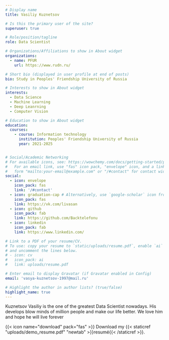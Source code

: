 ```yaml
---
# Display name
title: Vasiliy Kuznetsov

# Is this the primary user of the site?
superuser: true

# Role/position/tagline
role: Data Scientist

# Organizations/Affiliations to show in About widget
organizations:
  - name: PFUR
    url: https://www.rudn.ru/

# Short bio (displayed in user profile at end of posts)
bio: Study in Peoples' Friendship University of Russia

# Interests to show in About widget
interests:
  - Data Science
  - Machine Learning
  - Deep Leanrning
  - Computer Vision

# Education to show in About widget
education:
  courses:
    - course: Information technology
      institution: Peoples' Friendship University of Russia
      year: 2021-2025


# Social/Academic Networking
# For available icons, see: https://wowchemy.com/docs/getting-started/page-builder/#icons
#   For an email link, use "fas" icon pack, "envelope" icon, and a link in the
#   form "mailto:your-email@example.com" or "/#contact" for contact widget.
social:
  - icon: envelope
    icon_pack: fas
    link: '/#contact'
  - icon: graduation-cap # Alternatively, use `google-scholar` icon from `ai` icon pack
    icon_pack: fas
    link: https://vk.com/livasan
  - icon: github
    icon_pack: fab
    link: https://github.com/Backtelefonu
  - icon: linkedin
    icon_pack: fab
    link: https://www.linkedin.com/

# Link to a PDF of your resume/CV.
# To use: copy your resume to `static/uploads/resume.pdf`, enable `ai` icons in `params.toml`,
# and uncomment the lines below.
# - icon: cv
#   icon_pack: ai
#   link: uploads/resume.pdf

# Enter email to display Gravatar (if Gravatar enabled in Config)
email: 'vasya-kuznetsov-1997@mail.ru'

# Highlight the author in author lists? (true/false)
highlight_name: true
---
```


Kuznetsov Vasiliy is the one of the greatest Data Scientist nowadays. His develops blow minds of million people and make our life better. We love him and hope he will live forever

{{< icon name="download" pack="fas" >}} Download my {{< staticref "uploads/demo_resume.pdf" "newtab" >}}resumé{{< /staticref >}}.
